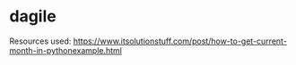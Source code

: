 # dagile



Resources used:
https://www.itsolutionstuff.com/post/how-to-get-current-month-in-pythonexample.html
